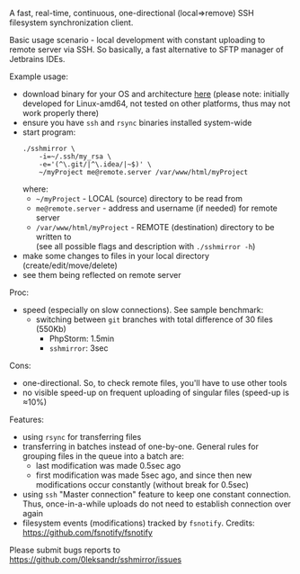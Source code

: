 A fast, real-time, continuous, one-directional (local⇒remove) SSH filesystem synchronization client.

Basic usage scenario - local development with constant uploading to remote server via SSH. So basically, a fast alternative to SFTP manager of Jetbrains IDEs.

Example usage:
- download binary for your OS and architecture [here](https://github.com/0leksandr/sshmirror/releases/latest) (please note: initially developed for Linux-amd64, not tested on other platforms, thus may not work properly there)
- ensure you have `ssh` and `rsync` binaries installed system-wide
- start program:
  ```shell script
  ./sshmirror \
      -i=~/.ssh/my_rsa \
      -e='(^\.git/|^\.idea/|~$)' \
      ~/myProject me@remote.server /var/www/html/myProject
  ```
  where:
  - `~/myProject` - LOCAL (source) directory to be read from
  - `me@remote.server` - address and username (if needed) for remote server
  - `/var/www/html/myProject` - REMOTE (destination) directory to be written to  
  (see all possible flags and description with `./sshmirror -h`)
- make some changes to files in your local directory (create/edit/move/delete)
- see them being reflected on remote server

Proc:
- speed (especially on slow connections). See sample benchmark:
  - switching between `git` branches with total difference of 30 files (550Kb)
    - PhpStorm: 1.5min
    - `sshmirror`: 3sec

Cons:
- one-directional. So, to check remote files, you'll have to use other tools
- no visible speed-up on frequent uploading of singular files (speed-up is ≈10%)

Features:
- using `rsync` for transferring files
- transferring in batches instead of one-by-one. General rules for grouping files in the queue into a batch are:
  - last modification was made 0.5sec ago
  - first modification was made 5sec ago, and since then new modifications occur constantly (without break for 0.5sec)
- using `ssh` "Master connection" feature to keep one constant connection. Thus, once-in-a-while uploads do not need to establish connection over again
- filesystem events (modifications) tracked by `fsnotify`. Credits: https://github.com/fsnotify/fsnotify

Please submit bugs reports to https://github.com/0leksandr/sshmirror/issues

